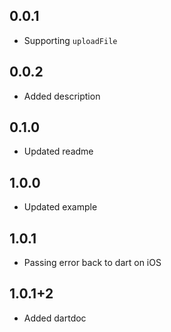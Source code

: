 ## 0.0.1

* Supporting `uploadFile`

## 0.0.2

* Added description

## 0.1.0

* Updated readme

## 1.0.0

* Updated example

## 1.0.1

* Passing error back to dart on iOS

## 1.0.1+2

* Added dartdoc